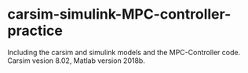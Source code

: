 # carsim-simulink-MPC-controller-practice
Including the carsim and simulink models and the MPC-Controller code. Carsim vesion 8.02, Matlab version 2018b.

